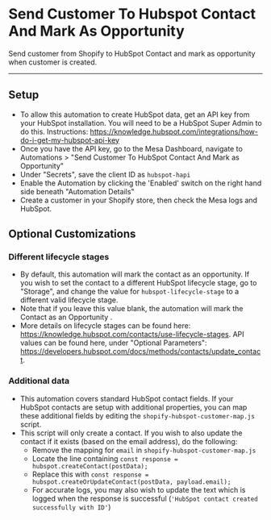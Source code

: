 # Send Customer To Hubspot Contact And Mark As Opportunity

Send customer from Shopify to HubSpot Contact and mark as opportunity when customer is created.

---
## Setup
- To allow this automation to create HubSpot data, get an API key from your HubSpot installation. You will need to be a HubSpot Super Admin to do this. Instructions: https://knowledge.hubspot.com/integrations/how-do-i-get-my-hubspot-api-key
- Once you have the API key, go to the Mesa Dashboard, navigate to Automations > "Send Customer To HubSpot Contact And Mark as Opportunity"
- Under "Secrets", save the client ID as `hubspot-hapi`
- Enable the Automation by clicking the 'Enabled' switch on the right hand side beneath "Automation Details"
- Create a customer in your Shopify store, then check the Mesa logs and HubSpot. 

## Optional Customizations

### Different lifecycle stages
- By default, this automation will mark the contact as an opportunity. If you wish to set the contact to a different HubSpot lifecycle stage, go to "Storage", and change the value for `hubspot-lifecycle-stage` to a different valid lifecycle stage. 
- Note that if you leave this value blank, the automation will mark the Contact as an Opportunity .
- More details on lifecycle stages can be found here: https://knowledge.hubspot.com/contacts/use-lifecycle-stages. API values can be found here, under "Optional Parameters": https://developers.hubspot.com/docs/methods/contacts/update_contact.

### Additional data
- This automation covers standard HubSpot contact fields. If your HubSpot contacts are setup with additional properties, you can map these additional fields by editing the `shopify-hubspot-customer-map.js` script.
- This script will only create a contact. If you wish to also update the contact if it exists (based on the email address), do the following:
  - Remove the mapping for `email` in `shopify-hubspot-customer-map.js`
  - Locate the line containing `const response = hubspot.createContact(postData);`
  - Replace this with `const response = hubspot.createOrUpdateContact(postData, payload.email);`
  - For accurate logs, you may also wish to update the text which is logged when the response is successful (`'HubSpot contact created successfully with ID'`)